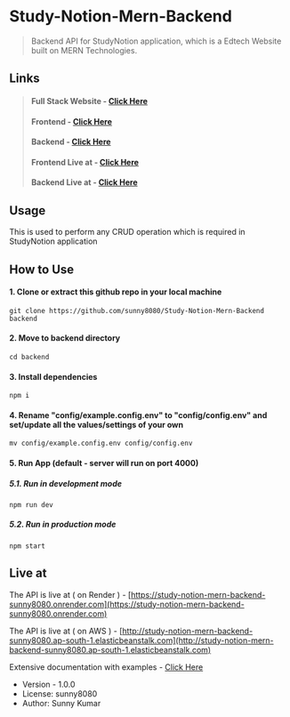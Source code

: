 # Study-Notion-Mern-Backend

> Backend API for StudyNotion application, which is a Edtech Website built on MERN Technologies.

## Links

> #### Full Stack Website - [Click Here](https://github.com/sunny8080/Study-Notion-Mern)
>
> #### Frontend - [Click Here](https://github.com/sunny8080/Study-Notion-Mern-Frontend)
>
> #### Backend - [Click Here](https://github.com/sunny8080/Study-Notion-Mern-Backend)
>
> #### Frontend Live at - [Click Here](https://study-notion-mern-sunny8080.netlify.app)
>
> #### Backend Live at - [Click Here](https://study-notion-mern-backend-sunny8080.onrender.com)

## Usage

This is used to perform any CRUD operation which is required in StudyNotion application

## How to Use

#### 1. Clone or extract this github repo in your local machine

```
git clone https://github.com/sunny8080/Study-Notion-Mern-Backend backend
```

#### 2. Move to backend directory

```
cd backend
```

#### 3. Install dependencies

```
npm i
```

#### 4. Rename "config/example.config.env" to "config/config.env" and set/update all the values/settings of your own

```
mv config/example.config.env config/config.env
```

#### 5. Run App (default - server will run on port 4000)

##### 5.1. Run in development mode

```
npm run dev
```

##### 5.2. Run in production mode

```
npm start
```

## Live at

The API is live at ( on Render ) - [https://study-notion-mern-backend-sunny8080.onrender.com](https://study-notion-mern-backend-sunny8080.onrender.com)

>

The API is live at ( on AWS ) - [http://study-notion-mern-backend-sunny8080.ap-south-1.elasticbeanstalk.com](http://study-notion-mern-backend-sunny8080.ap-south-1.elasticbeanstalk.com)

Extensive documentation with examples - [Click Here](https://documenter.getpostman.com/view/19721099/2s9YJjSf9i)

- Version - 1.0.0
- License: sunny8080
- Author: Sunny Kumar


